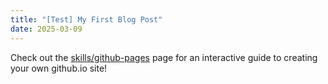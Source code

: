```yaml
---
title: "[Test] My First Blog Post"
date: 2025-03-09
---
```

Check out the [skills/github-pages](https://github.com/skills/github-pages) page for an interactive guide to creating your own github.io site!
